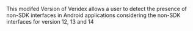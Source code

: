  This modifed Version of Veridex allows a user to detect the presence of non-SDK interfaces in Android applications considering the non-SDK interfaces 
 for version 12, 13 and 14
